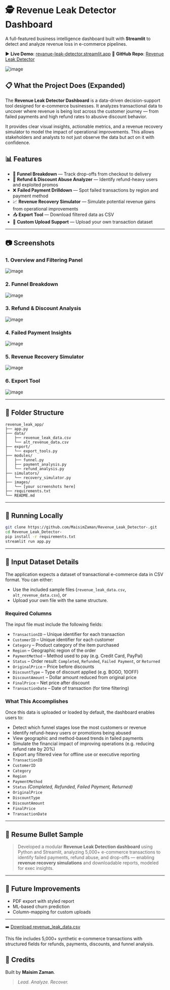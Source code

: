 # 🕵️ Revenue Leak Detector Dashboard

A full-featured business intelligence dashboard built with **Streamlit** to detect and analyze revenue loss in e-commerce pipelines.

▶️ **Live Demo**: [revanue-leak-detector.streamlit.app](https://revanue-leak-detector.streamlit.app)
🔗 **GitHub Repo**: [Revenue Leak Detector](https://github.com/MaisimZaman/Revenue_Leak_Detector-)

![image](https://github.com/user-attachments/assets/3b3b9b6c-395e-44b9-ad85-fb8f3372cae9)


## 📋 What the Project Does (Expanded)

The **Revenue Leak Detector Dashboard** is a data-driven decision-support tool designed for e-commerce businesses. It analyzes transactional data to uncover where revenue is being lost across the customer journey — from failed payments and high refund rates to abusive discount behavior. 

It provides clear visual insights, actionable metrics, and a revenue recovery simulator to model the impact of operational improvements. This allows stakeholders and analysts to not just observe the data but act on it with confidence.

## 📊 Features

- 🔻 **Funnel Breakdown** — Track drop-offs from checkout to delivery
- 🚨 **Refund & Discount Abuse Analyzer** — Identify refund-heavy users and exploited promos
- ❌ **Failed Payment Drilldown** — Spot failed transactions by region and payment method
- 📈 **Revenue Recovery Simulator** — Simulate potential revenue gains from operational improvements
- 📤 **Export Tool** — Download filtered data as CSV
- 📁 **Custom Upload Support** — Upload your own transaction dataset

---

## 📷 Screenshots


### 1. Overview and Filtering Panel
![image](https://github.com/user-attachments/assets/e5bff527-15bf-44d1-8314-50b18f5af0cf)


### 2. Funnel Breakdown
![image](https://github.com/user-attachments/assets/d2c229c4-f510-42b7-901b-0d5aac2a3e93)


### 3. Refund & Discount Analysis
![image](https://github.com/user-attachments/assets/f80d0ab2-4b3f-4484-9bdb-1534ed16da57)




### 4. Failed Payment Insights
![image](https://github.com/user-attachments/assets/f6d327e1-438c-4997-863d-0321224cf05a)


### 5. Revenue Recovery Simulator
![image](https://github.com/user-attachments/assets/7e4e1f65-9543-44a7-9123-5d2a1f8e74be)


### 6. Export Tool
![image](https://github.com/user-attachments/assets/f7531c70-d66c-44d5-b9e1-acbb74428d27)


---

## 🧱 Folder Structure
```
revenue_leak_app/
├── app.py
├── data/
│   ├── revenue_leak_data.csv
│   └── alt_revenue_data.csv
├── export/
│   └── export_tools.py
├── modules/
│   ├── funnel.py
│   ├── payment_analysis.py
│   └── refund_analysis.py
├── simulators/
│   └── recovery_simulator.py
├── images/
│   └── [your screenshots here]
├── requirements.txt
└── README.md
```

---

## 🚀 Running Locally

```bash
git clone https://github.com/MaisimZaman/Revenue_Leak_Detector-.git
cd Revenue_Leak_Detector-
pip install -r requirements.txt
streamlit run app.py
```

---

## 📄 Input Dataset Details

The application expects a dataset of transactional e-commerce data in CSV format. You can either:
- Use the included sample files (`revenue_leak_data.csv`, `alt_revenue_data.csv`), or
- Upload your own file with the same structure.

### Required Columns
The input file must include the following fields:
- `TransactionID` – Unique identifier for each transaction
- `CustomerID` – Unique identifier for each customer
- `Category` – Product category of the item purchased
- `Region` – Geographic region of the order
- `PaymentMethod` – Method used to pay (e.g. Credit Card, PayPal)
- `Status` – Order result: `Completed`, `Refunded`, `Failed Payment`, or `Returned`
- `OriginalPrice` – Price before discounts
- `DiscountType` – Type of discount applied (e.g. BOGO, 10OFF)
- `DiscountAmount` – Dollar amount reduced from original price
- `FinalPrice` – Net price after discount
- `TransactionDate` – Date of transaction (for time filtering)

### What This Accomplishes
Once this data is uploaded or loaded by default, the dashboard enables users to:
- Detect which funnel stages lose the most customers or revenue
- Identify refund-heavy users or promotions being abused
- View geographic and method-based trends in failed payments
- Simulate the financial impact of improving operations (e.g. reducing refund rate by 20%)
- Export any filtered view for offline use or executive reporting
- `TransactionID`
- `CustomerID`
- `Category`
- `Region`
- `PaymentMethod`
- `Status` *(Completed, Refunded, Failed Payment, Returned)*
- `OriginalPrice`
- `DiscountType`
- `DiscountAmount`
- `FinalPrice`
- `TransactionDate`

---

## 💼 Resume Bullet Sample
> Developed a modular **Revenue Leak Detection dashboard** using Python and Streamlit, analyzing 5,000+ e-commerce transactions to identify failed payments, refund abuse, and drop-offs — enabling **revenue recovery simulations** and downloadable reports, modeled for exec insights.

---

## 🔧 Future Improvements
- PDF export with styled report
- ML-based churn prediction
- Column-mapping for custom uploads

---


➡️ [Download revenue_leak_data.csv](https://revanue-leak-detector.streamlit.app/sample-data)

This file includes 5,000+ synthetic e-commerce transactions with structured fields for refunds, payments, discounts, and funnel analysis.

## 🧠 Credits
Built by **Maisim Zaman**.

> *Lead. Analyze. Recover.*
